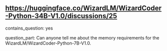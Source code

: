 ## https://huggingface.co/WizardLM/WizardCoder-Python-34B-V1.0/discussions/25

contains_question: yes

question_part: Can anyone tell me  about the memory requirements for the WizardLM/WizardCoder-Python-7B-V1.0.